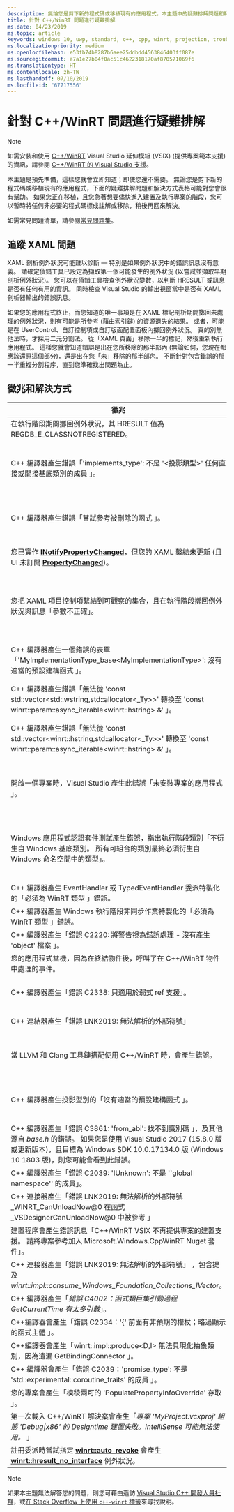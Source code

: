 ```yaml
---
description: 無論您是剪下新的程式碼或移植現有的應用程式，本主題中的疑難排解問題和解決方式表格可能對您會很有幫助。
title: 針對 C++/WinRT 問題進行疑難排解
ms.date: 04/23/2019
ms.topic: article
keywords: windows 10, uwp, standard, c++, cpp, winrt, projection, troubleshooting, HRESULT, error, 標準, 投影, 移難排解, 錯誤
ms.localizationpriority: medium
ms.openlocfilehash: e53fb74b8287b6aee25ddbdd4563846403ff087e
ms.sourcegitcommit: a7a1e27b04f0ac51c4622318170af870571069f6
ms.translationtype: HT
ms.contentlocale: zh-TW
ms.lasthandoff: 07/10/2019
ms.locfileid: "67717556"
---
```

# <a name="troubleshooting-cwinrt-issues"></a>針對 C++/WinRT 問題進行疑難排解

> [!NOTE]
> 如需安裝和使用 [C++/WinRT](/windows/uwp/cpp-and-winrt-apis/intro-to-using-cpp-with-winrt) Visual Studio 延伸模組 (VSIX) (提供專案範本支援) 的資訊，請參閱 [C++/WinRT 的 Visual Studio 支援](intro-to-using-cpp-with-winrt.md#visual-studio-support-for-cwinrt-xaml-the-vsix-extension-and-the-nuget-package)。

本主題是預先準備，這樣您就會立即知道；即使您還不需要。 無論您是剪下新的程式碼或移植現有的應用程式，下面的疑難排解問題和解決方式表格可能對您會很有幫助。 如果您正在移植，且您急著想要儘快進入建置及執行專案的階段，您可以暫時將任何非必要的程式碼標成註解或移除，稍後再回來解決。

如需常見問題清單，請參閱[常見問題集](faq.md)。

## <a name="tracking-down-xaml-issues"></a>追蹤 XAML 問題
XAML 剖析例外狀況可能難以診斷 &mdash; 特別是如果例外狀況中的錯誤訊息沒有意義。 請確定偵錯工具已設定為擷取第一個可能發生的例外狀況 (以嘗試並擷取早期剖析例外狀況)。 您可以在偵錯工具檢查例外狀況變數，以判斷 HRESULT 或訊息是否有任何有用的資訊。 同時檢查 Visual Studio 的輸出視窗當中是否有 XAML 剖析器輸出的錯誤訊息。

如果您的應用程式終止，而您知道的唯一事項是在 XAML 標記剖析期間擲回未處理的例外狀況，則有可能是所參考 (藉由索引鍵) 的資源遺失的結果。 或者，可能是在 UserControl、自訂控制項或自訂版面配置面板內擲回例外狀況。 真的別無他法時，才採用二元分割法。 從「XAML 頁面」移除一半的標記，然後重新執行應用程式。 這樣您就會知道錯誤是出在您所移除的那半部內 (無論如何，您現在都應該還原這個部分)，還是出在您「未」移除的那半部內。 不斷針對包含錯誤的那一半重複分割程序，直到您準確找出問題為止。

## <a name="symptoms-and-remedies"></a>徵兆和解決方式
| 徵兆 | 解決方式 |
|---------|--------|
| 在執行階段期間擲回例外狀況，其 HRESULT 值為 REGDB_E_CLASSNOTREGISTERED。 | 請參閱[為什麼我會收到「類別未註冊」的例外狀況？](faq.md#why-am-i-getting-a-class-not-registered-exception)。 |
| C++ 編譯器產生錯誤「'implements_type': 不是 '&lt;投影類型&gt;' 任何直接或間接基底類別的成員  」。 | 您呼叫 **make** 實作類型的不完整命名空間名稱 (例如，**MyRuntimeClass**)，且您尚未包含該類型的標頭時，便會發生此情況。 編譯器解譯 **MyRuntimeClass** 作為投影型別。 解決方案會為您的實作類型包含標頭 (例如，`MyRuntimeClass.h`)。 |
| C++ 編譯器產生錯誤「嘗試參考被刪除的函式  」。 | 當您呼叫 **make** 且您作為範本參數傳遞的實作類型有 `= delete` 預設建構函式時，便會發生此情況。 編輯實作類型的標頭檔案，並將 `= delete` 變更為 `= default`。 您也可以將建構函式新增至適用於執行階段類別的 IDL。 |
| 您已實作 [**INotifyPropertyChanged**](/uwp/api/windows.ui.xaml.data.inotifypropertychanged)，但您的 XAML 繫結未更新 (且 UI 未訂閱 [**PropertyChanged**](/uwp/api/windows.ui.xaml.data.inotifypropertychanged.PropertyChanged))。 | 請記得在 XAML 標記中的繫結運算式上設定 `Mode=OneWay` (或 TwoWay)。 請參閱 [XAML 控制項；繫結一個 C++/WinRT 屬性](binding-property.md)。 |
| 您把 XAML 項目控制項繫結到可觀察的集合，且在執行階段擲回例外狀況與訊息「參數不正確」。 | 在您的 IDL 和實作中，宣告任何可觀察的集合作為類型 **Windows.Foundation.Collections.IVector<IInspectable>** 。 但傳回實作 **Windows.Foundation.Collections.IObservableVector<T>** 的物件，其中 T 為您的元素類型。 請參閱 [XAML 項目控制項；繫結至 C++/WinRT 集合](binding-collection.md)。  |
| C++ 編譯器產生一個錯誤的表單「'MyImplementationType_base&lt;MyImplementationType&gt;': 沒有適當的預設建構函式  」。|當您衍生自具有非一般建構函式的類型時，可能會發生這種情形。 您衍生的類型建構函式必須與需要基本類型建構函式的參數一起傳遞。 如需一個已執行的範例，請參閱[從非一般建構函式衍生](author-apis.md#deriving-from-a-type-that-has-a-non-default-constructor)。|
| C++ 編譯器產生錯誤「無法從 'const std::vector&lt;std::wstring,std::allocator&lt;_Ty&gt;&gt;' 轉換至 'const winrt::param::async_iterable&lt;winrt::hstring&gt; &'  」。|您將 std::wstring 的 std::vector 傳遞到預期收到集合的 Windows 執行階段 API，便可能會發生此情況。 如需詳細資訊，請參閱[標準 C++ 資料類型與 C++/WinRT](std-cpp-data-types.md)。|
| C++ 編譯器產生錯誤「無法從 'const std::vector&lt;winrt::hstring,std::allocator&lt;_Ty&gt;&gt;' 轉換至 'const winrt::param::async_iterable&lt;winrt::hstring&gt; &'  」。|當您將 winrt::hstring 的 std::vector 傳遞至預期收到集合的 Windows 執行階段 API 時，且您沒有將向量複製或移動到非同步被呼叫者，便會發生此情況。 如需詳細資訊，請參閱[標準 C++ 資料類型與 C++/WinRT](std-cpp-data-types.md)。|
| 開啟一個專案時，Visual Studio 產生此錯誤「未安裝專案的應用程式  」。|如果您尚未開始，您需要從 Visual Studio 的 [新專案]  對話方塊中安裝 **C++ 開發 Windows 通用工具**。 如果無法解決問題，則此專案可能相依於 C++/WinRT Visual Studio 擴充功能 (VSIX) (請參閱 [C++/WinRT 的 Visual Studio 支援](intro-to-using-cpp-with-winrt.md#visual-studio-support-for-cwinrt-xaml-the-vsix-extension-and-the-nuget-package))。|
| Windows 應用程式認證套件測試產生錯誤，指出執行階段類別「不衍生自 Windows 基底類別。  所有可組合的類別最終必須衍生自 Windows 命名空間中的類型」。|從基底類別衍生的任何執行階段類別 (您在您的應用程式中宣告)，都稱為「可組合」  類別。 可組合類別的最終基底類別都必須是源自 Windows.* 命名空間的類別；例如，[**Windows.UI.Xaml.DependencyObject**](/uwp/api/windows.ui.xaml.dependencyobject)。 如需詳細資訊，請參閱 [XAML 控制項；繫結至 C++/WinRT 屬性](binding-property.md)。|
| C++ 編譯器產生 EventHandler 或 TypedEventHandler 委派特製化的「必須為 WinRT 類型  」錯誤。|請考慮改用 **winrt::delegate&lt;...T&gt;** 。 請參閱[在 C++/WinRT 中撰寫事件](author-events.md)。|
| C++ 編譯器產生 Windows 執行階段非同步作業特製化的「必須為 WinRT 類型  」錯誤。|請考慮改為傳回平行模式程式庫 (PPL) [**task**](https://docs.microsoft.com/cpp/parallel/concrt/reference/task-class)。 請參閱[並行和非同步作業](concurrency.md)。|
| C++ 編譯器產生「錯誤 C2220: 將警告視為錯誤處理 - 沒有產生 'object' 檔案  」。|修正警告，或將 [C/C++]   > [一般] ****  > [將警告視為錯誤] **** 設定為 [否 (/WX-)]  。|
| 您的應用程式當機，因為在終結物件後，呼叫了在 C++/WinRT 物件中處理的事件。|請參閱[使用事件處理委派安全地存取 *this* 指標](weak-references.md#safely-accessing-the-this-pointer-with-an-event-handling-delegate)。|
| C++ 編譯器產生「錯誤 C2338:  只適用於弱式 ref 支援」。|您為將 **winrt::no_weak_ref** 標記結構作為範本引數傳遞至其基底類別的類型，要求一個弱式參考。 請參閱[不使用弱式參考支援](weak-references.md#opting-out-of-weak-reference-support)。|
| C++ 連結器產生「錯誤 LNK2019:  無法解析的外部符號」|請參閱[為何連結器給我「LNK2019:無法解析的外部符號」錯誤？](faq.md#why-is-the-linker-giving-me-a-lnk2019-unresolved-external-symbol-error)。|
| 當 LLVM 和 Clang 工具鏈搭配使用 C++/WinRT 時，會產生錯誤。|針對 C++/WinRT，我們不支援 LLVM 和 Clang 工具鏈，但如果您想要模擬我們如何在內部使用它，則您可以嘗試實驗，如[我可以使用 LLVM/Clang 來編譯 C++/WinRT 嗎？](faq.md#can-i-use-llvmclang-to-compile-with-cwinrt)中所述的。|
| C++ 編譯器產生投影型別的「沒有適當的預設建構函式  」。 | 如果您嘗試將執行階段類別物件的初始化延遲，或嘗試在相同專案中取用和實作執行階段類別，則您必須呼叫 **std::nullptr_t** 建構函式。 如需詳細資訊，請參閱[使用 C++/WinRT 取用 API](consume-apis.md)。 |
| C++ 編譯器產生「錯誤 C3861: 'from_abi': 找不到識別碼  」，及其他源自 *base.h* 的錯誤。 如果您是使用 Visual Studio 2017 (15.8.0 版或更新版本)，且目標為 Windows SDK 10.0.17134.0 版 (Windows 10 1803 版)，則您可能會看到此錯誤。 | 將 Windows SDK 的較新 (更一致) 版本設定為目標，或將專案屬性設定為 C/C++   > 語言   > 一致性模式:  否 (此外，如果 **/permissive-** 顯示在專案屬性 C/C++   > 語言   > 命令列  的 其他選項  底下，請刪除它)。 |
| C++ 編譯器產生「錯誤 C2039:  'IUnknown': 不是 '\`global namespace'' 的成員」。 | 請參閱[如何將您 C++/WinRT 專案的目標設定為 Windows SDK 的較新版本](news.md#how-to-retarget-your-cwinrt-project-to-a-later-version-of-the-windows-sdk)。 |
| C++ 連接器產生「錯誤 LNK2019: 無法解析的外部符號 _WINRT_CanUnloadNow@0 在函式 _VSDesignerCanUnloadNow@0 中被參考  」 | 請參閱[如何將您 C++/WinRT 專案的目標設定為 Windows SDK 的較新版本](news.md#how-to-retarget-your-cwinrt-project-to-a-later-version-of-the-windows-sdk)。 |
| 建置程序會產生錯誤訊息「C++/WinRT VSIX 不再提供專案的建置支援。  請將專案參考加入 Microsoft.Windows.CppWinRT Nuget 套件」。 | 將 **Microsoft.Windows.CppWinRT** NuGet 套件安裝到您的專案中。 如需詳細資訊，請參閱[舊版 VSIX 擴充功能](intro-to-using-cpp-with-winrt.md#earlier-versions-of-the-vsix-extension)。 |
| C++ 連接器產生「錯誤 LNK2019: 無法解析的外部符號」  ，包含提及 *winrt::impl::consume_Windows_Foundation_Collections_IVector*。 | 自 [C++/WinRT 2.0](news.md#news-and-changes-in-cwinrt-20)，如果您在 Windows 執行階段集合上使用範圍型 `for`，則您現在必須 `#include <winrt/Windows.Foundation.Collections.h>`。 |
| C++ 編譯器產生「*錯誤 C4002：函式類巨集引動過程 GetCurrentTime 有太多引數*」。 | 請參閱[如何解決 GetCurrentTime 和/或 TRY 意義不明的狀況？](faq.md#how-do-i-resolve-ambiguities-with-getcurrenttime-andor-try)。 |
| C++編譯器會產生「錯誤 C2334：'{' 前面有非預期的權杖；略過顯示的函式主體  」。 | 請參閱[如何解決 GetCurrentTime 和/或 TRY 意義不明的狀況？](faq.md#how-do-i-resolve-ambiguities-with-getcurrenttime-andor-try)。 |
| C++編譯器會產生「winrt::impl::produce&lt;D,I&gt; 無法具現化抽象類別，因為遺漏 GetBindingConnector  」。 | 您需要 `#include <winrt/Windows.UI.Xaml.Markup.h>`。 |
| C++ 編譯器會產生「錯誤 C2039：'promise_type': 不是 'std::experimental::coroutine_traits<void>' 的成員  」。 | 您的協同程式需要傳回非同步作業物件或 **winrt::fire_and_forget**。 請參閱[並行和非同步作業](concurrency.md)。 |
| 您的專案會產生「模稜兩可的 'PopulatePropertyInfoOverride' 存取  」。 | 當您在 IDL 中宣告一個基底類別，並在 XAML 標記中宣告不同基底類別時，就會發生此錯誤。 |
| 第一次載入 C++/WinRT 解決案會產生「*專案 'MyProject.vcxproj' 組態 'Debug\|x86' 的 Designtime 建置失敗。IntelliSense 可能無法使用。* 」 | 經過第一次建置之後，此 IntelliSense 問題就會解決。 |
| 註冊委派時嘗試指定 [**winrt::auto_revoke**](/uwp/cpp-ref-for-winrt/auto-revoke-t) 會產生 [**winrt::hresult_no_interface**](/uwp/cpp-ref-for-winrt/error-handling/hresult-no-interface) 例外狀況。 | 請參閱[如果您的自動撤銷委派無法註冊](handle-events.md#if-your-auto-revoke-delegate-fails-to-register)。 |

> [!NOTE]
> 如果本主題無法解答您的問題，則您可藉由造訪 [Visual Studio C++ 開發人員社群](https://developercommunity.visualstudio.com/spaces/62/index.html)，或[在 Stack Overflow 上使用 `c++-winrt` 標籤](https://stackoverflow.com/questions/tagged/c%2b%2b-winrt)來尋找說明。

